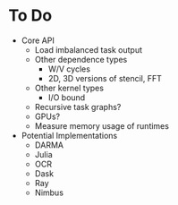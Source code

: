 # To Do

  * Core API
      * Load imbalanced task output
      * Other dependence types
          * W/V cycles
          * 2D, 3D versions of stencil, FFT
      * Other kernel types
          * I/O bound
      * Recursive task graphs?
      * GPUs?
      * Measure memory usage of runtimes
  * Potential Implementations
      * DARMA
      * Julia
      * OCR
      * Dask
      * Ray
      * Nimbus
